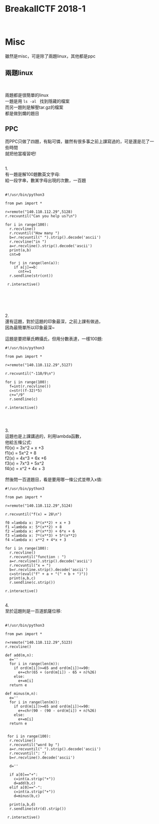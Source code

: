 <br />

# BreakallCTF 2018-1

<br />

# Misc

雖然是misc，可是除了兩題linux，其他都是ppc
<br />


兩題linux
----------------------------
<br />

兩題都是很簡單的linux<br />
一題是用 ```ls -al ``` 找到隱藏的檔案<br />
而另一題則是解壓tar.gz的檔案<br />
都是做到爛的題目<br />

PPC
----------------------------
而PPC只做了四題，有點可憐，雖然有很多事之前上課寫過的，可是還是花了一些時間<br />
就把他當複習吧!

<br />
1.<br />
有一題是解100題數英文字母:<br />
給一段字串，數某字母出現的次數，一百題<br /><br />


```
#!/usr/bin/python3

from pwn import *

r=remote("140.110.112.29",5128)
r.recvuntil("Can you help us?\n")

for i in range(100):
  r.recvline()
  r.rcvuntil("How many ")
  b=r.recvuntil(" ").strip().decode('ascii')
  r.recvline("in ")
  a=r.recvline().strip().decode('ascii')
  print(a,b)
  cnt=0
  
  for j in range(len(a)):
    if a[j]==b:
      cnt+=1
  r.sendline(str(cnt))
  
 r.interactive()
 
 
 
```




<br />

2.<br />
還有這題，對於這題的印象最深，之前上課有做過，<br />
因為最簡單所以印象最深~<br />
<br />
這題是要把華氏轉攝氏，但用分數表達，一樣100題:<br />

```
#!/usr/bin/python3

from pwn import *

r=remote("140.110.112.29",5127)

r.recvuntil("-110/9\n")

for i in range(100):
  f=int(r.recvline())
  c=str((f-32)*5)
  c+="/9"
  r.sendline(c)
  
r.interactive()


```


<br />

3.<br />
這題也是上課講過的，利用lambda函數，<br />
他給五條公式:<br />
f0(x) = 3x^2 + x +3<br />
f1(x) = 5x^2 + 8<br />
f2(x) = 4x^3 + 6x +6<br />
f3(x) = 7x^3 + 5x^2<br />
f4(x) = x^2 + 4x + 3<br />
<br />
然後問一百道題目，看是要用哪一條公式並帶入x值:<br />

```
#!/usr/bin/python3

from pwn import *

r=remote("140.110.112.29",5124)

r.recvuntil("f(x) = 28\n")

f0 =lambda x: 3*(x**2) + x + 3
f1 =lambda x: 5*(x**2) + 8
f2 =lambda x: 4*(x**3) + 6*x + 6
f3 =lambda x: 7*(x**3) + 5*(x**2)
f4 =lambda x: x**2 + 4*x + 3

for i in range(100):
  r.recvline()
  r.recvuntil("function : ")
  a=r.recvline().strip().decode('ascii')
  r.recvuntil("x = ")
  b=r.recvline.strip().decode('ascii')
  c=str(eval("f" + a + "(" + b + ")"))
  print(a,b,c)
  r.sendline(c.strip())
  
r.interactive()

```

<br />
4.<br />
至於這題則是一百道凱薩位移:<br />
<br />

```
#!/usr/bin/python3

from pwn import *

r=remote("140.110.112.29",5123)
r.recvline()

def add(m,n):
  e=''
  for i in range(len(m)):
    if ord(m[i])>=65 and ord(m[i])<=90:
      e+=chr(65 + (ord(m[i]) - 65 + n)%26)
    else:
      e+=m[i]
  return e
  
def minus(m,n):
  e=''
  for i in range(len(m)):
    if ord(m[i])>=65 and ord(m[i])<=90:
      e+=chr(90 - (90 - ord(m[i]) + n)%26)
    else:
      e+=m[i]
  return e
  
  
 for i in range(100):
  r.recvline()
  r.recvuntil("word by ")
  a=r.recvuntil(" ").strip().decode('ascii')
  r.recvuntil(": ")
  b=r.recvline().decode('ascii')
  
  d=''
  
  if a[0]=="+":
    c=int(a.strip("+"))
    d=add(b,c)
  elif a[0]=="-":
    c=int(a.strip("+"))
    d=minus(b,c)
  
  print(a,b,d)
  r.sendline(str(d).strip())
 
 r.interactive()
  

```



















